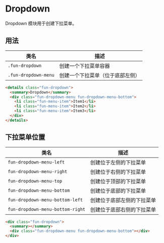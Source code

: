 # Dropdown

Dropdown 模块用于创建下拉菜单。

## 用法

| 类名                 | 描述                             |
| -------------------- | -------------------------------- |
| `.fun-dropdown`      | 创建一个下拉菜单容器             |
| `.fun-dropdown-menu` | 创建一个下拉菜单（位于底部左侧） |

```html
<details class="fun-dropdown">
  <summary>Dropdown</summary>
  <div class="fun-dropdown-menu fun-dropdown-menu-bottom">
    <li class="fun-menu-item">Item1</li>
    <li class="fun-menu-item">Item2</li>
    <li class="fun-menu-item">Item3</li>
  </div>
</details>
```

## 下拉菜单位置

| 类名                             | 描述                       |
| -------------------------------- | -------------------------- |
| `fun-dropdown-menu-left`         | 创建位于左侧的下拉菜单     |
| `fun-dropdown-menu-right`        | 创建位于右侧的下拉菜单     |
| `fun-dropdown-menu-top`          | 创建位于顶部的下拉菜单     |
| `fun-dropdown-menu-bottom`       | 创建位于底部的下拉菜单     |
| `fun-dropdown-menu-bottom-left`  | 创建位于底部左侧的下拉菜单 |
| `fun-dropdown-menu-bottom-right` | 创建位于底部右侧的下拉菜单 |

```html
<div class="fun-dropdown">
  <summary></summary>
  <div class="fun-dropdown-menu fun-dropdown-menu-bottom"></div>
</div>
```
